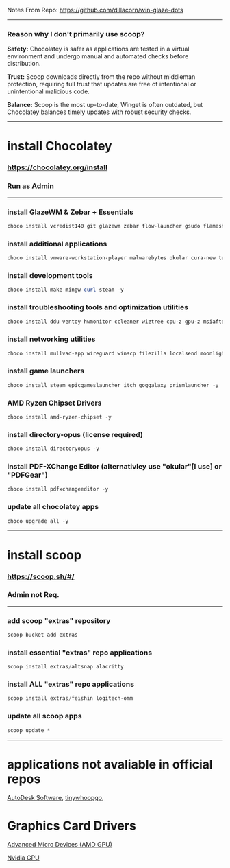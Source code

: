 Notes From Repo: https://github.com/dillacorn/win-glaze-dots

---

### Reason why I don't primarily use scoop?

**Safety:** Chocolatey is safer as applications are tested in a virtual environment and undergo manual and automated checks before distribution.

**Trust:** Scoop downloads directly from the repo without middleman protection, requiring full trust that updates are free of intentional or unintentional malicious code.

**Balance:** Scoop is the most up-to-date, Winget is often outdated, but Chocolatey balances timely updates with robust security checks.

---

# install Chocolatey
### https://chocolatey.org/install
### **Run as Admin**

---

### install GlazeWM & Zebar + Essentials
```powershell
choco install vcredist140 git glazewm zebar flow-launcher gsudo flameshot powertoys eartrumpet winspy wingetui fastfetch micro nircmd 7zip notepadplusplus everything qimgv mpv -y
```

### install additional applications
```powershell
choco install vmware-workstation-player malwarebytes okular cura-new telegram dorion ungoogled-chromium librewolf keepassxc bitwarden teamviewer krita shotcut gimp qbittorrent screentogif spotify betaflight-configurator obs-studio files flac -y
```

### install development tools
```powershell
choco install make mingw curl steam -y
```

### install troubleshooting tools and optimization utilities
```powershell
choco install ddu ventoy hwmonitor ccleaner wiztree cpu-z gpu-z msiafterburner -y
```

### install networking utilities
```powershell
choco install mullvad-app wireguard winscp filezilla localsend moonlight sunshine obs-ndi -y
```

### install game launchers
```powershell
choco install steam epicgameslauncher itch goggalaxy prismlauncher -y
```

### AMD Ryzen Chipset Drivers
```powershell
choco install amd-ryzen-chipset -y
```

### install directory-opus (license required) 
```powershell
choco install directoryopus -y
```

### install PDF-XChange Editor (alternativley use "okular"[**I use**] or "PDFGear")
```powershell
choco install pdfxchangeeditor -y
```

### update all chocolatey apps
```powershell
choco upgrade all -y
```

---

# install scoop
### https://scoop.sh/#/
### **Admin not Req.**

---

### add scoop "extras" repository
```powershell
scoop bucket add extras
```

### install essential "extras" repo applications
```powershell
scoop install extras/altsnap alacritty
```

### install ALL "extras" repo applications
```powershell
scoop install extras/feishin logitech-omm
```

### update all scoop apps
```powershell
scoop update *
```

---

# applications not avaliable in official repos
[AutoDesk Software](https://manage.autodesk.com/login?t=/products), [tinywhoopgo](https://tinywhoopgo.com/),

# Graphics Card Drivers
[Advanced Micro Devices (AMD GPU)](https://www.amd.com/en/support/download/drivers.html)

[Nvidia GPU](https://www.nvidia.com/en-us/drivers/)
